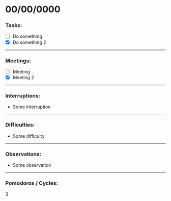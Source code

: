 # 00/00/0000

### Tasks:

- [ ] Do something
- [x] Do something 2

---

### Meetings:

- [ ] Meeting
- [x] Meeting 2

---

### Interruptions:

- Some interruption

---

### Difficulties:

- Some difficulty

---

### Observations:

- Some observation

---

### Pomodoros / Cycles:

3
